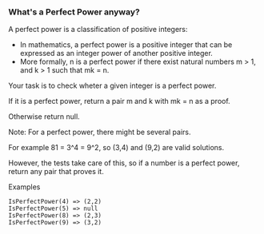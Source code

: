 ### What's a Perfect Power anyway?

A perfect power is a classification of positive integers:

* In mathematics, a perfect power is a positive integer that can be expressed as an integer power of another positive integer. 
* More formally, n is a perfect power if there exist natural numbers m > 1, and k > 1 such that mk = n.

Your task is to check wheter a given integer is a perfect power. 

If it is a perfect power, return a pair m and k with mk = n as a proof. 

Otherwise return null.

Note: For a perfect power, there might be several pairs. 

For example 81 = 3^4 = 9^2, so (3,4) and (9,2) are valid solutions. 

However, the tests take care of this, so if a number is a perfect power, return any pair that proves it.

Examples
```
IsPerfectPower(4) => (2,2)
IsPerfectPower(5) => null
IsPerfectPower(8) => (2,3)
IsPerfectPower(9) => (3,2)
